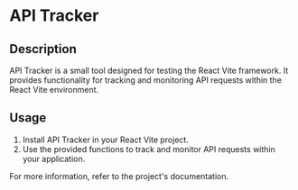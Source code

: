 # API Tracker

## Description
API Tracker is a small tool designed for testing the React Vite framework. It provides functionality for tracking and monitoring API requests within the React Vite environment.

## Usage
1. Install API Tracker in your React Vite project.
2. Use the provided functions to track and monitor API requests within your application.

For more information, refer to the project's documentation.
